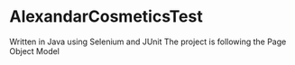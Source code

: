# AlexandarCosmeticsTest

Written in Java using Selenium and JUnit
The project is following the Page Object Model
